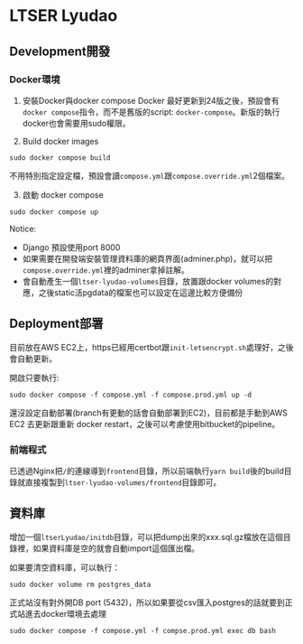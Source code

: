 # LTSER Lyudao

## Development開發

### Docker環境

1. 安裝Docker與docker compose
Docker 最好更新到24版之後，預設會有`docker compose`指令，而不是舊版的script: `docker-compose`。新版的執行docker也會需要用sudo權限。

2. Build docker images

```
sudo docker compose build
```

不用特別指定設定檔，預設會讀`compose.yml`跟`compose.override.yml`2個檔案。


3. 啟動 docker compose

```
sudo docker compose up
```

Notice:

- Django 預設使用port 8000
- 如果需要在開發端安裝管理資料庫的網頁界面(adminer.php)，就可以把`compose.override.yml`裡的adminer拿掉註解。
- 會自動產生一個`ltser-lyudao-volumes`目錄，放置跟docker volumes的對應，之後static活pgdata的檔案也可以設定在這邊比較方便備份



## Deployment部署

目前放在AWS EC2上，https已經用certbot跟`init-letsencrypt.sh`處理好，之後會自動更新。

開啟只要執行:

```
sudo docker compose -f compose.yml -f compose.prod.yml up -d
```


還沒設定自動部署(branch有更動的話會自動部署到EC2)，目前都是手動到AWS EC2 去更新跟重新 docker restart，之後可以考慮使用bitbucket的pipeline。
### 前端程式

已透過Nginx把`/`的連線導到`frontend`目錄，所以前端執行`yarn build`後的build目錄就直接複製到`ltser-lyudao-volumes/frontend`目錄即可。

## 資料庫

增加一個`ltserLyudao/initdb`目錄，可以把dump出來的xxx.sql.gz檔放在這個目錄裡，如果資料庫是空的就會自動import這個匯出檔。

如果要清空資料庫，可以執行：

```
sudo docker volume rm postgres_data
```

正式站沒有對外開DB port (5432)，所以如果要從csv匯入postgres的話就要到正式站進去docker環境去處理

```
sudo docker compose -f compose.yml -f compse.prod.yml exec db bash
```
